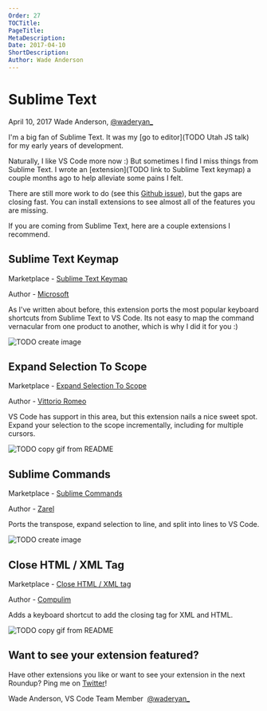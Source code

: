 ```yaml
---
Order: 27
TOCTitle: 
PageTitle: 
MetaDescription: 
Date: 2017-04-10
ShortDescription: 
Author: Wade Anderson
---
```

# Sublime Text 

April 10, 2017 Wade Anderson, [@waderyan_](https://twitter.com/waderyan_)

I'm a big fan of Sublime Text. It was my [go to editor](TODO Utah JS talk) for my early years of development. 

Naturally, I like VS Code more now :) But sometimes I find I miss things from Sublime Text. I wrote an [extension](TODO link to Sublime Text keymap) a couple months ago to help alleviate some pains I felt. 

There are still more work to do (see this [Github issue](https://github.com/Microsoft/vscode/issues/3776)), but the gaps are closing fast. You can install extensions to see almost all of the features you are missing. 

If you are coming from Sublime Text, here are a couple extensions I recommend. 

## Sublime Text Keymap 

Marketplace - [Sublime Text Keymap](https://marketplace.visualstudio.com/items?itemName=ms-vscode.sublime-keybindings)

Author - [Microsoft](https://marketplace.visualstudio.com/search?term=publisher%3A%22Microsoft%22&target=VSCode)

As I've written about before, this extension ports the most popular keyboard shortcuts from Sublime Text to VS Code. Its not easy to map the command vernacular from one product to another, which is why I did it for you :) 

![TODO create image]()

## Expand Selection To Scope

Marketplace - [Expand Selection To Scope](https://marketplace.visualstudio.com/items?itemName=vittorioromeo.expand-selection-to-scope)

Author - [Vittorio Romeo](https://marketplace.visualstudio.com/search?term=publisher%3A%22Vittorio%20Romeo%22&target=VSCode)

VS Code has support in this area, but this extension nails a nice sweet spot. Expand your selection to the scope incrementally, including for multiple cursors. 

![TODO copy gif from README]()

## Sublime Commands

Marketplace - [Sublime Commands](https://marketplace.visualstudio.com/items?itemName=Zarel.sublime-commands)

Author - [Zarel](https://marketplace.visualstudio.com/search?term=publisher%3A%22Zarel%22&target=VSCode)

Ports the transpose, expand selection to line, and split into lines to VS Code. 

![TODO create image]()

## Close HTML / XML Tag

Marketplace - [Close HTML / XML tag](https://marketplace.visualstudio.com/items?itemName=Compulim.compulim-vscode-closetag)

Author - [Compulim](https://marketplace.visualstudio.com/search?term=publisher%3A%22Compulim%22&target=VSCode)

Adds a keyboard shortcut to add the closing tag for XML and HTML. 

![TODO copy gif from README]()

## Want to see your extension featured?

Have other extensions you like or want to see your extension in the next Roundup? Ping me on [Twitter](https://twitter.com/waderyan_)!

Wade Anderson, VS Code Team Member 
[@waderyan_](https://twitter.com/waderyan_)